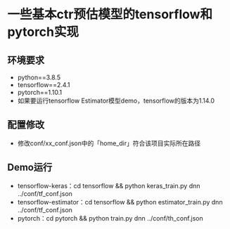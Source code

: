 # 一些基本ctr预估模型的tensorflow和pytorch实现
## 环境要求
* python==3.8.5  
* tensorflow==2.4.1  
* pytorch==1.10.1  
* 如果要运行tensorflow Estimator模型demo，tensorflow的版本为1.14.0  

## 配置修改
* 修改conf/xx_conf.json中的「home_dir」符合该项目实际所在路径

## Demo运行
* tensorflow-keras：cd tensorflow && python keras_train.py dnn ../conf/tf_conf.json
* tensorflow-estimator：cd tensorflow && python estimator_train.py dnn ../conf/tf_conf.json
* pytorch：cd pytorch && python train.py dnn ../conf/th_conf.json
